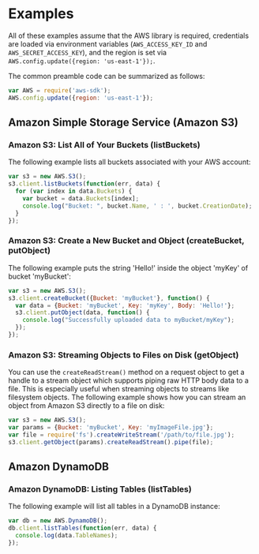 # Examples

All of these examples assume that the AWS library is required,
credentials are loaded via environment variables (`AWS_ACCESS_KEY_ID`
and `AWS_SECRET_ACCESS_KEY`), and the region is set via 
`AWS.config.update({region: 'us-east-1'});`.

The common preamble code can be summarized as follows:

```js
var AWS = require('aws-sdk');
AWS.config.update({region: 'us-east-1'});
```

## Amazon Simple Storage Service (Amazon S3)

### Amazon S3: List All of Your Buckets (listBuckets)

The following example lists all buckets associated with your AWS account:

```js
var s3 = new AWS.S3();
s3.client.listBuckets(function(err, data) {
  for (var index in data.Buckets) {
    var bucket = data.Buckets[index];
    console.log("Bucket: ", bucket.Name, ' : ', bucket.CreationDate);
  }
});
```

### Amazon S3: Create a New Bucket and Object (createBucket, putObject)

The following example puts the string 'Hello!' inside the
object 'myKey' of bucket 'myBucket':

```js
var s3 = new AWS.S3();
s3.client.createBucket({Bucket: 'myBucket'}, function() {
  var data = {Bucket: 'myBucket', Key: 'myKey', Body: 'Hello!'};
  s3.client.putObject(data, function() {
    console.log("Successfully uploaded data to myBucket/myKey");
  });
});
```

### Amazon S3: Streaming Objects to Files on Disk (getObject)

You can use the `createReadStream()` method on a request object to
get a handle to a stream object which supports piping raw HTTP
body data to a file. This is especially useful when streaming
objects to streams like filesystem objects. The following example
shows how you can stream an object from Amazon S3 directly to a file
on disk:

```js
var s3 = new AWS.S3();
var params = {Bucket: 'myBucket', Key: 'myImageFile.jpg'};
var file = require('fs').createWriteStream('/path/to/file.jpg');
s3.client.getObject(params).createReadStream().pipe(file);
```

## Amazon DynamoDB

### Amazon DynamoDB: Listing Tables (listTables)

The following example will list all tables in a DynamoDB instance:

```js
var db = new AWS.DynamoDB();
db.client.listTables(function(err, data) {
  console.log(data.TableNames);
});
```